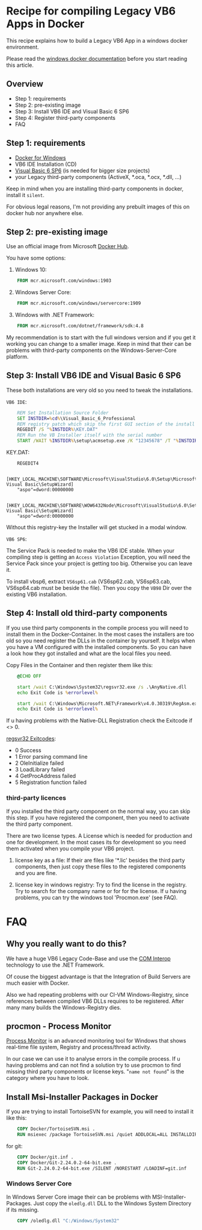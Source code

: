 # Recipe for compiling Legacy VB6 Apps in Docker

This recipe explains how to build a Legacy VB6 App in a windows docker environment.

Please read the [windows docker documentation](https://docs.docker.com/docker-for-windows/)  before you start reading this article.

## Overview

- Step 1: requirements
- Step 2: pre-existing image
- Step 3: Install VB6 IDE and Visual Basic 6 SP6
- Step 4: Register third-party components
- FAQ

## Step 1: requirements

- [Docker for Windows](https://docs.docker.com/docker-for-windows/)
- VB6 IDE Installation (CD)
- [Visual Basic 6 SP6](https://www.microsoft.com/de-de/download/details.aspx?id=5721) (is needed for bigger size projects)
- your Legacy third-party components (ActiveX, *.oca, *.ocx, *.dll, ...)

Keep in mind when you are installing third-party components in docker, install it  ```silent```.

For obvious legal reasons, I'm not providing any prebuilt images of this on docker hub nor anywhere else.

## Step 2: pre-existing image

Use an official image from Microsoft [Docker Hub](https://hub.docker.com/u/microsoft/).

You have some options:

1. Windows 10:

``` dockerfile
	FROM mcr.microsoft.com/windows:1903
```

2. Windows Server Core:

``` dockerfile
    FROM mcr.microsoft.com/windows/servercore:1909
```

3. Windows with .NET Framework:

``` dockerfile
    FROM mcr.microsoft.com/dotnet/framework/sdk:4.8
```

My recommendation is to start with the full windows version and if you get it working you can change to a smaller image. Keep in mind that their can be problems with third-party components on the Windows-Server-Core platform.

## Step 3: Install VB6 IDE and Visual Basic 6 SP6

These both installations are very old so you need to tweak the installations.

```VB6 IDE```:

``` bat
    REM Set Installation Source Folder
    SET INSTDIR=%cd%\Visual_Basic_6_Professional
    REM registry patch which skip the first GUI section of the install (32bit,64bit)
    REGEDIT /S "%INSTDIR%\KEY.DAT"
    REM Run the VB Installer itself with the serial number
    START /WAIT %INSTDIR%\setup\acmsetup.exe /K "12345678" /T "%INSTDIR%\setup\VB98PRO.STF" /S "%INSTDIR%\" /n "User Name" /o "Company name" /b 1 /gc %cd%\vb6_install_log.txt /qtn
```

KEY.DAT:

``` dat
    REGEDIT4

    [HKEY_LOCAL_MACHINE\SOFTWARE\Microsoft\VisualStudio\6.0\Setup\Microsoft Visual Basic\SetupWizard]
    "aspo"=dword:00000000

    [HKEY_LOCAL_MACHINE\SOFTWARE\WOW6432Node\Microsoft\VisualStudio\6.0\Setup\Microsoft Visual Basic\SetupWizard]
    "aspo"=dword:00000000
```

Without this registry-key the Installer will get stucked in a modal window.

```VB6 SP6```:

The Service Pack is needed to make the VB6 IDE stable. When your compiling step is getting an ```Access Violation``` Exception, you will need the Service Pack since your project is getting too big. Otherwise you can leave it.

To install vbsp6, extract `VS6sp61.cab` (VS6sp62.cab, VS6sp63.cab, VS6sp64.cab must be beside the file). Then you copy the `VB98` Dir over the existing VB6 installation.

## Step 4: Install old third-party components

If you use third party components in the compile process you will need to install them in the Docker-Container. In the most cases the installers are too old so you need register the DLLs in the container by yourself. It helps when you have a VM configured with the installed components. So you can have a look how they got installed and what are the local files you need.

Copy Files in the Container and then register them like this:

``` bat
    @ECHO OFF

    start /wait C:\Windows\System32\regsvr32.exe /s .\AnyNative.dll
    echo Exit Code is %errorlevel%

    start /wait C:\Windows\Microsoft.NET\Framework\v4.0.30319\RegAsm.exe .\AnyComInteropNetAssemblies.dll /codebase /tlb /nologo
    echo Exit Code is %errorlevel%
```

If u having problems with the Native-DLL Registration check the Exitcode if <> 0.

[regsvr32 Exitcodes](https://devblogs.microsoft.com/oldnewthing/20180920-00/?p=99785):
- 0 Success
- 1	Error parsing command line
- 2	OleInitialize failed
- 3	LoadLibrary failed
- 4	GetProcAddress failed
- 5	Registration function failed

### third-party licences

If you installed the third party component on the normal way, you can skip this step. If you have registered the component, then you need to activate the third party component.

There are two license types. A License which is needed for production and one for development. In the most cases its for development so you need them activated when you compile your VB6 project.

1. license key as a file:
If their are files like '*.lic' besides the third party components, then just copy these files to the registered components and you are fine.

2. license key in windows registry:
Try to find the license in the registry. Try to search for the company name or for for the license. If u having problems, you can try the windows tool 'Procmon.exe' (see FAQ).

# FAQ

## Why you really want to do this? 

We have a huge VB6 Legacy Code-Base and use the [COM Interop](https://en.wikipedia.org/wiki/COM_Interop) technology to use the .NET Framework.

Of couse the biggest advantage is that the Integration of Build Servers are much easier with Docker.

Also we had repeating problems with our CI-VM Windows-Registry, since references between compiled VB6 DLLs requires to be registered. After many many builds the Windows-Registry dies.

## procmon - Process Monitor

[Process Monitor](https://docs.microsoft.com/en-us/sysinternals/downloads/procmon) is an advanced monitoring tool for Windows that shows real-time file system, Registry and process/thread activity.

In our case we can use it to analyse errors in the compile process. If u having problems and can not find a solution try to use procmon to find missing third party components or license keys. "`name not found`" is the category where you have to look.

## Install Msi-Installer Packages in Docker

If you are trying to install TortoiseSVN for example, you will need to install it like this:

``` dockerfile
    COPY Docker/TortoiseSVN.msi .
    RUN msiexec /package TortoiseSVN.msi /quiet ADDLOCAL=ALL INSTALLDIR="C:\Program Files\TortoiseSVN"
```

for git:

``` dockerfile
    COPY Docker/git.inf .
    COPY Docker/Git-2.24.0.2-64-bit.exe .
    RUN Git-2.24.0.2-64-bit.exe /SILENT /NORESTART /LOADINF=git.inf
```

### Windows Server Core

In Windows Server Core image their can be problems with MSI-Installer-Packages. Just copy the ```oledlg.dll``` DLL to the Windows System Directory if its missing.

``` dockerfile
    COPY /oledlg.dll "C:/Windows/System32"
```

